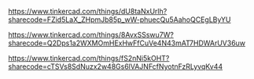 https://www.tinkercad.com/things/dU8taNxUrlh?sharecode=FZid5LaX_ZHpmJb85p_wW-phuecQu5AahoQCEgLByYU

https://www.tinkercad.com/things/8AvxSSswu7W?sharecode=Q2Dps1a2WXMOmHExHwFfCuVe4N43mAT7HDWArUV36uw

https://www.tinkercad.com/things/fS2nNi5kOHT?sharecode=cTSVs8SdNuzx2w48Gs6lVAJNFcfNyotnFzRLyvqKv44